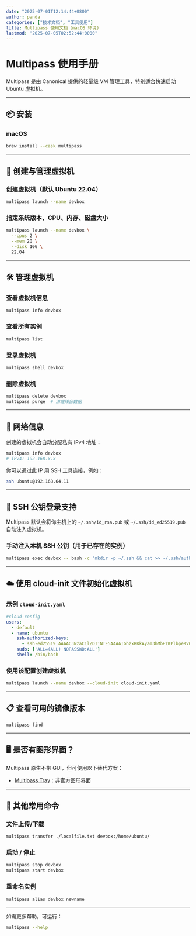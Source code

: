 ```yaml
---
date: "2025-07-01T12:14:44+0800"
author: panda
categories: ["技术文档", "工具使用"]
title: Multipass 使用文档（macOS 环境)
lastmod: "2025-07-05T02:52:44+0000"
---
```


# Multipass 使用手册

Multipass 是由 Canonical 提供的轻量级 VM 管理工具，特别适合快速启动 Ubuntu 虚拟机。

---

## 📦 安装

### macOS

```bash
brew install --cask multipass
```

---

## 🚀 创建与管理虚拟机

### 创建虚拟机（默认 Ubuntu 22.04）

```bash
multipass launch --name devbox
```

### 指定系统版本、CPU、内存、磁盘大小

```bash
multipass launch --name devbox \
  --cpus 2 \
  --mem 2G \
  --disk 10G \
  22.04
```

---

## 🛠 管理虚拟机

### 查看虚拟机信息

```bash
multipass info devbox
```

### 查看所有实例

```bash
multipass list
```

### 登录虚拟机

```bash
multipass shell devbox
```

### 删除虚拟机

```bash
multipass delete devbox
multipass purge  # 清理残留数据
```

---

## 📡 网络信息

创建的虚拟机会自动分配私有 IPv4 地址：

```bash
multipass info devbox
# IPv4: 192.168.x.x
```

你可以通过此 IP 用 SSH 工具连接，例如：

```bash
ssh ubuntu@192.168.64.11
```

---

## 🔐 SSH 公钥登录支持

Multipass 默认会将你主机上的 `~/.ssh/id_rsa.pub` 或 `~/.ssh/id_ed25519.pub` 自动注入虚拟机。

### 手动注入本机 SSH 公钥（用于已存在的实例）

```bash
multipass exec devbox -- bash -c "mkdir -p ~/.ssh && cat >> ~/.ssh/authorized_keys" < ~/.ssh/id_ed25519.pub
```

---

## ☁️ 使用 cloud-init 文件初始化虚拟机

### 示例 `cloud-init.yaml`

```yaml
#cloud-config
users:
  - default
  - name: ubuntu
    ssh-authorized-keys:
      - ssh-ed25519 AAAAC3NzaC1lZDI1NTE5AAAAIGhzxRKkAyam3hMbPzKPlbpeKV04t9EbYEBMT+2++eOE panda@MacBook-Pro-2.local
    sudo: ['ALL=(ALL) NOPASSWD:ALL']
    shell: /bin/bash
```

### 使用该配置创建虚拟机

```bash
multipass launch --name devbox --cloud-init cloud-init.yaml
```

---

## 📋 查看可用的镜像版本

```bash
multipass find
```

---

## 🖥 是否有图形界面？

Multipass 原生不带 GUI，但可使用以下替代方案：

* [Multipass Tray](https://github.com/canonical/multipass-tray)：非官方图形界面

---

## 📎 其他常用命令

### 文件上传/下载

```bash
multipass transfer ./localfile.txt devbox:/home/ubuntu/
```

### 启动 / 停止

```bash
multipass stop devbox
multipass start devbox
```

### 重命名实例

```bash
multipass alias devbox newname
```

---

如需更多帮助，可运行：

```bash
multipass --help
```
